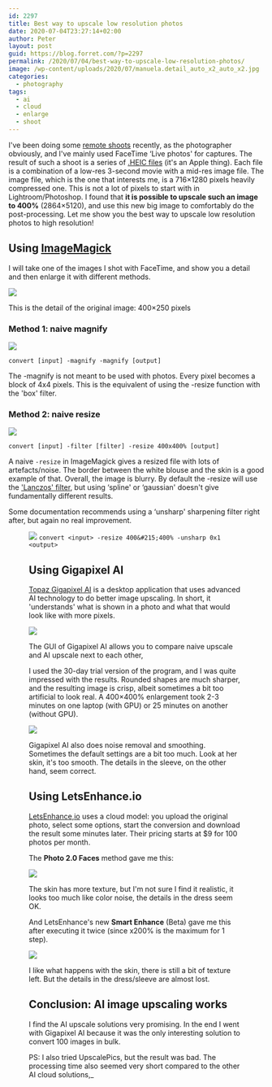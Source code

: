 ```yaml
---
id: 2297
title: Best way to upscale low resolution photos
date: 2020-07-04T23:27:14+02:00
author: Peter
layout: post
guid: https://blog.forret.com/?p=2297
permalink: /2020/07/04/best-way-to-upscale-low-resolution-photos/
image: /wp-content/uploads/2020/07/manuela.detail_auto_x2_auto_x2.jpg
categories:
  - photography
tags:
  - ai
  - cloud
  - enlarge
  - shoot
---
```

I've been doing some [remote shoots](https://blog.forret.com/2020/05/30/simple-remote-portrait-photography/) recently, as the photographer obviously, and I've mainly used FaceTime &#8216;Live photos' for captures. The result of such a shoot is a series of [.HEIC files](https://en.wikipedia.org/wiki/High_Efficiency_Image_File_Format#HEIC:_HEVC_in_HEIF) (it's an Apple thing). Each file is a combination of a low-res 3-second movie with a mid-res image file. The image file, which is the one that interests me, is a 716&#215;1280 pixels heavily compressed one. This is not a lot of pixels to start with in Lightroom/Photoshop. I found that **it is possible to upscale such an image to 400%** (2864&#215;5120), and use this new big image to comfortably do the post-processing. Let me show you the best way to upscale low resolution photos to high resolution!

## Using [ImageMagick](https://imagemagick.org/)

I will take one of the images I shot with FaceTime, and show you a detail and then enlarge it with different methods.

![](https://blog.forret.com/wp-content/uploads/2020/07/manuela.detail.jpg)

This is the detail of the original image: 400&#215;250 pixels  

### Method 1: naive magnify<figure class="wp-block-image size-large">

![](https://blog.forret.com/wp-content/uploads/2020/07/manuela.box_.jpg)

`convert [input] -magnify -magnify [output]`   

The -magnify is not meant to be used with photos. Every pixel becomes a block of 4x4 pixels. 
This is the equivalent of using the -resize function with the 'box' filter.

### Method 2: naive resize<figure class="wp-block-image size-large">

![](https://blog.forret.com/wp-content/uploads/2020/07/manuela.resize-1.jpg)

`convert [input] -filter [filter] -resize 400x400% [output] `  

A naive `-resize` in ImageMagick gives a resized file with lots of artefacts/noise. 
The border between the white blouse and the skin is a good example of that. 
Overall, the image is blurry. 
By default the -resize will use the ['Lanczos' filter](https://imagemagick.org/script/command-line-options.php#filter), 
but using &#8216;spline' or &#8216;gaussian' doesn't give fundamentally different results.

Some documentation recommends using a &#8216;unsharp' sharpening filter right after, but again no real improvement.<figure class="wp-block-image size-large">

![](https://blog.forret.com/wp-content/uploads/2020/07/manuela.unsharp-1.jpg)
`convert <input> -resize 400&#215;400% -unsharp 0x1 <output>`   

## Using Gigapixel AI

[Topaz Gigapixel AI](https://topazlabs.com/gigapixel-ai/) is a desktop application that uses advanced AI technology 
to do better image upscaling. In short, it 'understands' what is shown in a photo and what that would look like with more pixels.

![](https://blog.forret.com/wp-content/uploads/2020/07/Screenshot-2020-07-04-at-21.39.17.png)

The GUI of Gigapixel AI allows you to compare naive upscale and AI upscale next to each other,   

I used the 30-day trial version of the program, and I was quite impressed with the results. 
Rounded shapes are much sharper, and the resulting image is crisp, albeit sometimes a bit too artificial to look real. 
A 400&#215;400% enlargement took 2-3 minutes on one laptop (with GPU) or 25 minutes on another (without GPU).

![](https://blog.forret.com/wp-content/uploads/2020/07/Screenshot-2020-07-04-at-21.39.17-copy.png)

Gigapixel AI also does noise removal and smoothing. Sometimes the default settings are a bit too much. Look at her skin, it's too smooth. The details in the sleeve, on the other hand, seem correct.

## Using LetsEnhance.io

[LetsEnhance,io](https://letsenhance.io/) uses a cloud model: you upload the original photo, select some options, 
start the conversion and download the result some minutes later. Their pricing starts at $9 for 100 photos per month.

The **Photo 2.0 Faces** method gave me this:

![](https://blog.forret.com/wp-content/uploads/2020/07/manuela.detail_photos_v2_faces_x4_colored_toned.jpg)

The skin has more texture, but I'm not sure I find it realistic, it looks too much like color noise, the details in the dress seem OK.

And LetsEnhance's new **Smart Enhance** (Beta) gave me this after executing it twice 
(since x200% is the maximum for 1 step).

![](https://blog.forret.com/wp-content/uploads/2020/07/manuela.detail_auto_x2_auto_x2.jpg)

I like what happens with the skin, there is still a bit of texture left. But the details in the dress/sleeve are almost lost.

## Conclusion: AI image upscaling works

I find the AI upscale solutions very promising. In the end I went with Gigapixel AI because it was the only interesting solution to convert 100 images in bulk.

PS: I also tried UpscalePics, but the result was bad. The processing time also seemed very short compared to the other AI cloud solutions,_